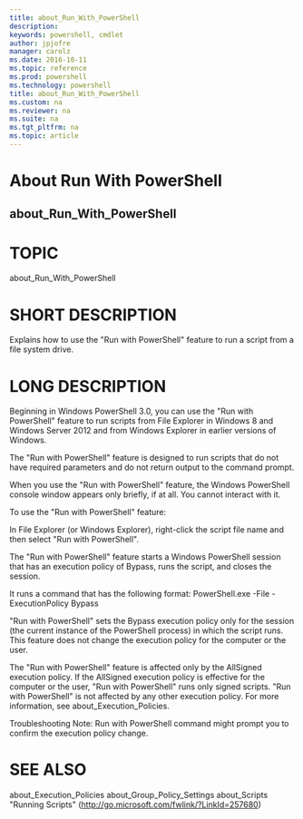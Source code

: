```yaml
---
title: about_Run_With_PowerShell
description: 
keywords: powershell, cmdlet
author: jpjofre
manager: carolz
ms.date: 2016-10-11
ms.topic: reference
ms.prod: powershell
ms.technology: powershell
title: about_Run_With_PowerShell
ms.custom: na
ms.reviewer: na
ms.suite: na
ms.tgt_pltfrm: na
ms.topic: article
---
```

# About Run With PowerShell
## about_Run_With_PowerShell
# TOPIC

about_Run_With_PowerShell

# SHORT DESCRIPTION

Explains how to use the "Run with PowerShell" feature to run
a script from a file system drive.

# LONG DESCRIPTION

Beginning in Windows PowerShell 3.0, you can use the "Run with
PowerShell" feature to run scripts from File Explorer in Windows 8
and Windows Server 2012 and from Windows Explorer in earlier
versions of Windows.

The "Run with PowerShell" feature is designed to run scripts
that do not have required parameters and do not return output
to the command prompt.

When you use the "Run with PowerShell" feature, the Windows
PowerShell console window appears only briefly, if at all.
You cannot interact with it.

To use the "Run with PowerShell" feature:

In File Explorer (or Windows Explorer), right-click the
script file name and then select "Run with PowerShell".

The "Run with PowerShell" feature starts a Windows PowerShell
session that has an execution policy of Bypass, runs the
script, and closes the session.

It runs a command that has the following format:
PowerShell.exe -File <FileName> -ExecutionPolicy Bypass

"Run with PowerShell" sets the Bypass execution policy only
for the session (the current instance of the PowerShell process)
in which the script runs. This feature does not change the execution
policy for the computer or the user.

The "Run with PowerShell" feature is affected only by the AllSigned
execution policy. If the AllSigned execution policy is effective for
the computer or the user, "Run with PowerShell" runs only signed
scripts. "Run with PowerShell" is not affected by any other execution
policy. For more information, see about_Execution_Policies.

Troubleshooting Note: Run with PowerShell command might prompt you
to confirm the execution policy change.

# SEE ALSO

about_Execution_Policies
about_Group_Policy_Settings
about_Scripts
"Running Scripts" (http://go.microsoft.com/fwlink/?LinkId=257680)

